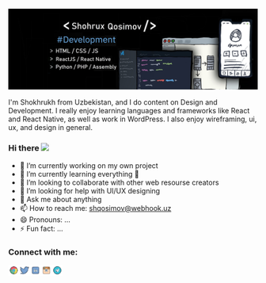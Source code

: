 

<!--
**shqosimov/shqosimov** is a ✨ _special_ ✨ repository because its `README.md` (this file) appears on your GitHub profile.
Here are some ideas to get you started:
-->

![Dev](https://github.com/shqosimov/shqosimov/blob/main/fork.jpg)

I'm Shokhrukh from Uzbekistan, and I do content on Design and Development. I really enjoy learning languages and frameworks like React and React Native, as well as work in WordPress. I also enjoy wireframing, ui, ux, and design in general. 

### Hi there <img src="https://media.giphy.com/media/hvRJCLFzcasrR4ia7z/giphy.gif" width="25px">
- 🔭 I’m currently working on my own project
- 🌱 I’m currently learning everything 🤣
- 👯 I’m looking to collaborate with other web resourse creators
- 🤔 I’m looking for help with UI/UX designing
- 💬 Ask me about anything
- 📫 How to reach me: shqosimov@webhook.uz
- 😄 Pronouns: ...
- ⚡ Fun fact: ...

### Connect with me:

[<img align="left" alt="shqosimov" width="22px" src="https://github.com/shqosimov/shqosimov/blob/main/plasticine/icons8-chrome-2048.png" />][website]
[<img align="left" alt="shqosimov | Twitter" width="22px" src="https://github.com/shqosimov/shqosimov/blob/main/plasticine/icons8-twitter-2048.png" />][twitter]
[<img align="left" alt="shqosimov | LinkedIn" width="22px" src="https://github.com/shqosimov/shqosimov/blob/main/plasticine/icons8-linkedin-2048.png" />][linkedin]
[<img align="left" alt="shqosimov | Instagram" width="22px" src="https://github.com/shqosimov/shqosimov/blob/main/plasticine/icons8-instagram-old-2048.png" />][instagram]
[<img align="left" alt="shqosimov | Telegram" width="22px" src="https://github.com/shqosimov/shqosimov/blob/main/plasticine/icons8-telegram-app-2048.png" />][telegram]

[website]: https://webhook.uz
[twitter]: https://twitter.com/shqosimov
[instagram]: https://instagram.com/mark_5.inc
[linkedin]: https://linkedin.com/in/shqosimov
[telegram]: https://t.me/shqosimov


<br />

